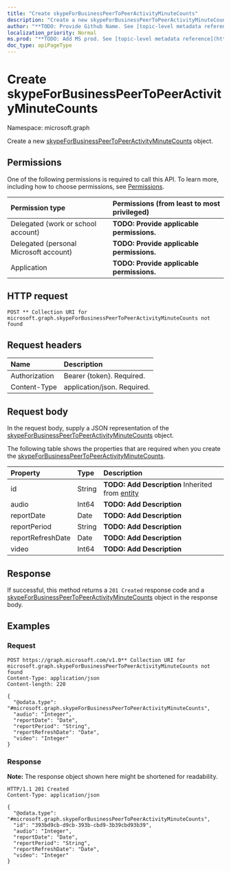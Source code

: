 ```yaml
---
title: "Create skypeForBusinessPeerToPeerActivityMinuteCounts"
description: "Create a new skypeForBusinessPeerToPeerActivityMinuteCounts object."
author: "**TODO: Provide Github Name. See [topic-level metadata reference](https://msgo.azurewebsites.net/add/document/guidelines/metadata.html#topic-level-metadata)**"
localization_priority: Normal
ms.prod: "**TODO: Add MS prod. See [topic-level metadata reference](https://msgo.azurewebsites.net/add/document/guidelines/metadata.html#topic-level-metadata)**"
doc_type: apiPageType
---
```


# Create skypeForBusinessPeerToPeerActivityMinuteCounts
Namespace: microsoft.graph



Create a new [skypeForBusinessPeerToPeerActivityMinuteCounts](../resources/skypeforbusinesspeertopeeractivityminutecounts.md) object.

## Permissions
One of the following permissions is required to call this API. To learn more, including how to choose permissions, see [Permissions](/graph/permissions-reference).

|Permission type|Permissions (from least to most privileged)|
|:---|:---|
|Delegated (work or school account)|**TODO: Provide applicable permissions.**|
|Delegated (personal Microsoft account)|**TODO: Provide applicable permissions.**|
|Application|**TODO: Provide applicable permissions.**|

## HTTP request

<!-- {
  "blockType": "ignored"
}
-->
``` http
POST ** Collection URI for microsoft.graph.skypeForBusinessPeerToPeerActivityMinuteCounts not found
```

## Request headers
|Name|Description|
|:---|:---|
|Authorization|Bearer {token}. Required.|
|Content-Type|application/json. Required.|

## Request body
In the request body, supply a JSON representation of the [skypeForBusinessPeerToPeerActivityMinuteCounts](../resources/skypeforbusinesspeertopeeractivityminutecounts.md) object.

The following table shows the properties that are required when you create the [skypeForBusinessPeerToPeerActivityMinuteCounts](../resources/skypeforbusinesspeertopeeractivityminutecounts.md).

|Property|Type|Description|
|:---|:---|:---|
|id|String|**TODO: Add Description** Inherited from [entity](../resources/entity.md)|
|audio|Int64|**TODO: Add Description**|
|reportDate|Date|**TODO: Add Description**|
|reportPeriod|String|**TODO: Add Description**|
|reportRefreshDate|Date|**TODO: Add Description**|
|video|Int64|**TODO: Add Description**|



## Response

If successful, this method returns a `201 Created` response code and a [skypeForBusinessPeerToPeerActivityMinuteCounts](../resources/skypeforbusinesspeertopeeractivityminutecounts.md) object in the response body.

## Examples

### Request
<!-- {
  "blockType": "request",
  "name": "create_skypeforbusinesspeertopeeractivityminutecounts_from_"
}
-->
``` http
POST https://graph.microsoft.com/v1.0** Collection URI for microsoft.graph.skypeForBusinessPeerToPeerActivityMinuteCounts not found
Content-Type: application/json
Content-length: 220

{
  "@odata.type": "#microsoft.graph.skypeForBusinessPeerToPeerActivityMinuteCounts",
  "audio": "Integer",
  "reportDate": "Date",
  "reportPeriod": "String",
  "reportRefreshDate": "Date",
  "video": "Integer"
}
```


### Response
**Note:** The response object shown here might be shortened for readability.
<!-- {
  "blockType": "response",
  "truncated": true,
  "@odata.type": "microsoft.graph.skypeForBusinessPeerToPeerActivityMinuteCounts"
}
-->
``` http
HTTP/1.1 201 Created
Content-Type: application/json

{
  "@odata.type": "#microsoft.graph.skypeForBusinessPeerToPeerActivityMinuteCounts",
  "id": "393bd9cb-d9cb-393b-cbd9-3b39cbd93b39",
  "audio": "Integer",
  "reportDate": "Date",
  "reportPeriod": "String",
  "reportRefreshDate": "Date",
  "video": "Integer"
}
```

